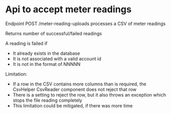 # Api to accept meter readings

Endpoint POST /meter-reading-uploads processes a CSV of meter readings

Returns number of successful/failed readings

A reading is failed if

* It already exists in the database
* It is not associated with a valid account id
* It is not in the format of NNNNN

Limitation:

* If a row in the CSV contains more columns than is required, the CsvHelper CsvReader component does not reject that row
* There is a setting to reject the row, but it also throws an exception which stops the file reading completely
* This limitation could be mitigated, if there was more time